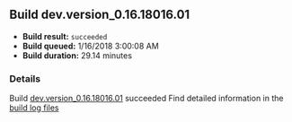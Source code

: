 ## Build dev.version_0.16.18016.01
- **Build result:** `succeeded`
- **Build queued:** 1/16/2018 3:00:08 AM
- **Build duration:** 29.14 minutes
### Details
Build [dev.version_0.16.18016.01](https://winappstudio.visualstudio.com/web/build.aspx?pcguid=a4ef43be-68ce-4195-a619-079b4d9834c2&builduri=vstfs%3a%2f%2f%2fBuild%2fBuild%2f24686) succeeded
Find detailed information in the [build log files](https://uwpctdiags.blob.core.windows.net/buildlogs/dev.version_0.16.18016.01_logs.zip)
